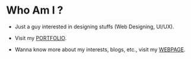 # Who Am I ?

*  Just a guy interested in designing stuffs (Web Designing, UI/UX).

*  Visit my [PORTFOLIO](https://s01k.github.io).

*  Wanna know more about my interests, blogs, etc., visit my [WEBPAGE](https://souviksantra.netlify.app).
